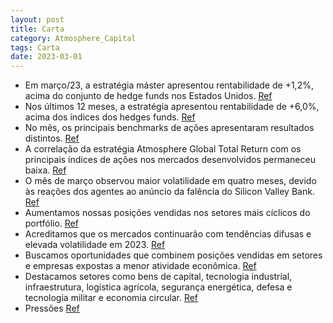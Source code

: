 ```yaml
---
layout: post
title: Carta
category: Atmosphere_Capital
tags: Carta
date: 2023-03-01
---
```


- Em março/23, a estratégia máster apresentou rentabilidade de +1,2%, acima do conjunto de hedge funds nos Estados Unidos.
<a href="#" onclick="search_on_pdf('acima do conjunto de hedge funds nos Estados Unidos, conforme tabela abaixo. Nossa volatilidade médi')">Ref</a>
- Nos últimos 12 meses, a estratégia apresentou rentabilidade de +6,0%, acima dos índices dos hedges funds.
<a href="#" onclick="search_on_pdf('hedges funds calculados pela HFR*, entre -9,3% e +0,5%. Nossa volatilidade média nos últimos 12 mese')">Ref</a>
- No mês, os principais benchmarks de ações apresentaram resultados distintos.
<a href="#" onclick="search_on_pdf('Nossa correlação nos últimos 12 meses com os principais índices de ações dos mercados desenvolvidos')">Ref</a>
- A correlação da estratégia Atmosphere Global Total Return com os principais índices de ações nos mercados desenvolvidos permaneceu baixa.
<a href="#" onclick="search_on_pdf('Nossa correlação nos últimos 12 meses com os principais índices de ações dos mercados desenvolvidos')">Ref</a>
- O mês de março observou maior volatilidade em quatro meses, devido às reações dos agentes ao anúncio da falência do Silicon Valley Bank.
<a href="#" onclick="search_on_pdf('MercadoO mês de março observou a maior volatilidade em quatro meses, com dois desvios-padrão para a')">Ref</a>
- Aumentamos nossas posições vendidas nos setores mais cíclicos do portfólio.
<a href="#" onclick="search_on_pdf('Relatório MensalPor conta dos eventos descritos acima, e por observamos maior aderência como hedges')">Ref</a>
- Acreditamos que os mercados continuarão com tendências difusas e elevada volatilidade em 2023.
<a href="#" onclick="search_on_pdf('EstratégiaAcreditamos que os mercados continuarão com tendências difusas e elevada volatilidade em ')">Ref</a>
- Buscamos oportunidades que combinem posições vendidas em setores e empresas expostas a menor atividade econômica.
<a href="#" onclick="search_on_pdf('setoriais e resultados corporativos levando a movimentos mais específicos ao longo dos meses. Nesse ')">Ref</a>
- Destacamos setores como bens de capital, tecnologia industrial, infraestrutura, logística agrícola, segurança energética, defesa e tecnologia militar e economia circular.
<a href="#" onclick="search_on_pdf('crescimentos de 10-20% em seus resultados para 2023. Destacamos aqui os setores de bens de capital, ')">Ref</a>
- Pressões
<a href="#" onclick="search_on_pdf('movimentos direcionais, uma vez que impactos da percepção de maior pressão na atividade econômicaex')">Ref</a>
